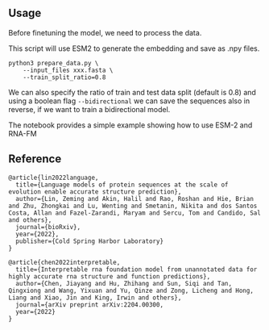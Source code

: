 ## Usage

Before finetuning the model, we need to process the data. 

This script will use ESM2 to generate the embedding and save as .npy files. 

```
python3 prepare_data.py \
    --input_files xxx.fasta \
    --train_split_ratio=0.8
```

We can also specify the ratio of train and test data split (default is 0.8) and using a boolean flag `--bidirectional` we can save the sequences also in reverse, if we want to train a bidirectional model.



The notebook provides a simple example showing how to use ESM-2 and RNA-FM



## Reference

```
@article{lin2022language,
  title={Language models of protein sequences at the scale of evolution enable accurate structure prediction},
  author={Lin, Zeming and Akin, Halil and Rao, Roshan and Hie, Brian and Zhu, Zhongkai and Lu, Wenting and Smetanin, Nikita and dos Santos Costa, Allan and Fazel-Zarandi, Maryam and Sercu, Tom and Candido, Sal and others},
  journal={bioRxiv},
  year={2022},
  publisher={Cold Spring Harbor Laboratory}
}
```



```
@article{chen2022interpretable,
  title={Interpretable rna foundation model from unannotated data for highly accurate rna structure and function predictions},
  author={Chen, Jiayang and Hu, Zhihang and Sun, Siqi and Tan, Qingxiong and Wang, Yixuan and Yu, Qinze and Zong, Licheng and Hong, Liang and Xiao, Jin and King, Irwin and others},
  journal={arXiv preprint arXiv:2204.00300,
  year={2022}
}
```


